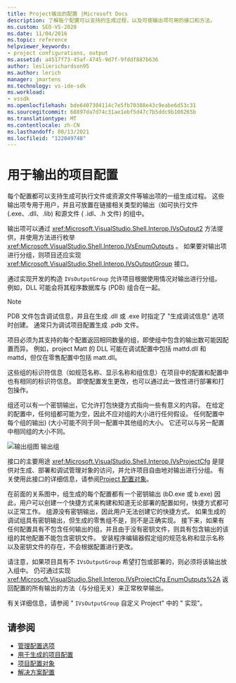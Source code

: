 ```yaml
---
title: Project输出的配置 |Microsoft Docs
description: 了解每个配置可以支持的生成过程，以及可使输出项可用的接口和方法。
ms.custom: SEO-VS-2020
ms.date: 11/04/2016
ms.topic: reference
helpviewer_keywords:
- project configurations, output
ms.assetid: a4517f73-45af-4745-9d7f-9fddf887b636
author: leslierichardson95
ms.author: lerich
manager: jmartens
ms.technology: vs-ide-sdk
ms.workload:
- vssdk
ms.openlocfilehash: bde6407304114c7e5fb70388e43c9eabe6d53c31
ms.sourcegitcommit: 68897da7d74c31ae1ebf5d47c7b5ddc9b108265b
ms.translationtype: MT
ms.contentlocale: zh-CN
ms.lasthandoff: 08/13/2021
ms.locfileid: "122049748"
---
```

# <a name="project-configuration-for-output"></a>用于输出的项目配置
每个配置都可以支持生成可执行文件或资源文件等输出项的一组生成过程。 这些输出项专用于用户，并且可放置在链接相关类型的输出（如可执行文件 (.exe、.dll、.lib) 和源文件 ( .idl、.h 文件) 的组中。

 输出项可以通过 <xref:Microsoft.VisualStudio.Shell.Interop.IVsOutput2> 方法提供，并使用方法进行枚举 <xref:Microsoft.VisualStudio.Shell.Interop.IVsEnumOutputs> 。 如果要对输出项进行分组，则项目还应实现 <xref:Microsoft.VisualStudio.Shell.Interop.IVsOutputGroup> 接口。

 通过实现开发的构造 `IVsOutputGroup` 允许项目根据使用情况对输出进行分组。 例如，DLL 可能会将其程序数据库与 (PDB) 组合在一起。

> [!NOTE]
> PDB 文件包含调试信息，并且在生成 .dll 或 .exe 时指定了 "生成调试信息" 选项时创建。 通常只为调试项目配置生成 .pdb 文件。

 项目必须为其支持的每个配置返回相同数量的组，即使组中包含的输出数可能因配置而异。 例如，project Matt 的 DLL 可能在调试配置中包括 mattd.dll 和 mattd，但仅在零售配置中包括 matt.dll。

 这些组的标识符信息（如规范名称、显示名称和组信息）在项目中的配置和配置中也有相同的标识符信息。 即使配置发生更改，也可以通过此一致性进行部署和打包操作。

 组还可以有一个密钥输出，它允许打包快捷方式指向一些有意义的内容。 在给定的配置中，任何组都可能为空，因此不应对组的大小进行任何假设。 任何配置中每个组的输出)  (大小可能不同于同一配置中其他组的大小。 它还可以与另一配置中相同组的大小不同。

 ![输出组图](../../extensibility/internals/media/vsoutputgroups.gif "vsOutputGroups") 输出组

 接口的主要用途 <xref:Microsoft.VisualStudio.Shell.Interop.IVsProjectCfg> 是提供对生成、部署和调试管理对象的访问，并允许项目自由地对输出进行分组。 有关使用此接口的详细信息，请参阅[Project 配置对象](../../extensibility/internals/project-configuration-object.md)。

 在前面的关系图中，组生成的每个配置都有一个密钥输出 (bD.exe 或 b.exe) 因此，用户可以创建一个快捷方式来构建和知道无论部署的配置如何，快捷方式都可以正常工作。 组源没有密钥输出，因此用户无法创建它的快捷方式。 如果生成的调试组具有密钥输出，但生成的零售组不是，则不是正确实现。 接下来，如果有任何配置具有不包含任何输出的组，并且由于没有密钥文件，则具有包含输出的该组的其他配置不能包含密钥文件。 安装程序编辑器假定组的规范名称和显示名称以及密钥文件的存在，不会根据配置进行更改。

 请注意，如果项目具有不 `IVsOutputGroup` 希望打包或部署的，则必须将该输出放入组中。 仍可通过实现 <xref:Microsoft.VisualStudio.Shell.Interop.IVsProjectCfg.EnumOutputs%2A> 返回配置的所有输出的方法（与分组无关）来正常枚举输出。

 有关详细信息，请参阅 " `IVsOutputGroup` 自定义 Project" 中的 " [](https://github.com/tunnelvisionlabs/MPFProj10)实现"。

## <a name="see-also"></a>请参阅
- [管理配置选项](../../extensibility/internals/managing-configuration-options.md)
- [用于生成的项目配置](../../extensibility/internals/project-configuration-for-building.md)
- [项目配置对象](../../extensibility/internals/project-configuration-object.md)
- [解决方案配置](../../extensibility/internals/solution-configuration.md)
